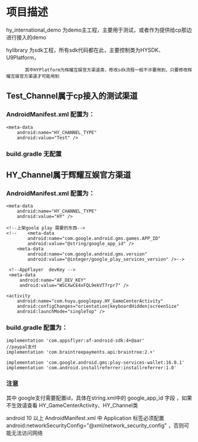 # 项目描述

hy_international_demo 为demo主工程，主要用于测试，或者作为提供给cp那边进行接入的demo

hylibrary 为sdk工程，所有sdk代码都在此，主要控制类为HYSDK、U9Platform，

           其中HYPlatform为辉耀互娱官方渠道类，修改sdk流程一般不许要用到，只要修改辉耀互娱官方渠道才可能用到

## Test_Channel属于cp接入的测试渠道

### AndroidManifest.xml 配置为：

    <meta-data
        android:name="HY_CHANNEL_TYPE"
        android:value="Test" />

### build.gradle 无配置

## HY_Channel属于辉耀互娱官方渠道

### AndroidManifest.xml 配置为：

    <meta-data
        android:name="HY_CHANNEL_TYPE"
        android:value="HY" />

    <!--上架goole play 需要的东西-->
    <!--    <meta-data
            android:name="com.google.android.gms.games.APP_ID"
            android:value="@string/google_app_id" />
        <meta-data
            android:name="com.google.android.gms.version"
            android:value="@integer/google_play_services_version" />-->

     <!--AppFlayer  devKey -->
     <meta-data
         android:name="AF_DEV_KEY"
         android:value="WSCXwCE4xFQL9ekVT7rpr7" />

    <activity
        android:name="com.huyu.googlepay.HY_GameCenterActivity"
        android:configChanges="orientation|keyboardHidden|screenSize"
        android:launchMode="singleTop" />

### build.gradle 配置为：

    implementation 'com.appsflyer:af-android-sdk:4+@aar'
    //paypal支付
    implementation 'com.braintreepayments.api:braintree:2.+'

    implementation 'com.google.android.gms:play-services-wallet:16.0.1'
    implementation 'com.android.installreferrer:installreferrer:1.0'

### 注意

其中 google支付需要配置id，具体在string.xml中的 google_app_id 字段 ，如果不生效请查看 HY_GameCenterActivity、HY_Channel类

android 10 以上 AndroidManifest.xml 中 Application 标签必须配置 android:networkSecurityConfig="@xml/network_security_config"  ，否则可能无法访问网络